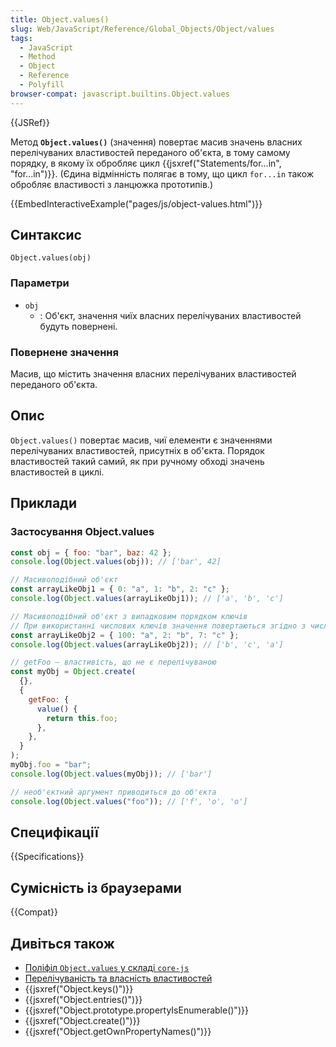 ```yaml
---
title: Object.values()
slug: Web/JavaScript/Reference/Global_Objects/Object/values
tags:
  - JavaScript
  - Method
  - Object
  - Reference
  - Polyfill
browser-compat: javascript.builtins.Object.values
---
```


{{JSRef}}

Метод **`Object.values()`** (значення) повертає масив значень власних перелічуваних властивостей переданого об'єкта, в тому самому порядку, в якому їх обробляє цикл {{jsxref("Statements/for...in", "for...in")}}. (Єдина відмінність полягає в тому, що цикл `for...in` також обробляє властивості з ланцюжка прототипів.)

{{EmbedInteractiveExample("pages/js/object-values.html")}}

## Синтаксис

```js-nolint
Object.values(obj)
```

### Параметри

- `obj`
  - : Об'єкт, значення чиїх власних перелічуваних властивостей будуть повернені.

### Повернене значення

Масив, що містить значення власних перелічуваних властивостей переданого об'єкта.

## Опис

`Object.values()` повертає масив, чиї елементи є значеннями перелічуваних властивостей, присутніх в об'єкта. Порядок властивостей такий самий, як при ручному обході значень властивостей в циклі.

## Приклади

### Застосування Object.values

```js
const obj = { foo: "bar", baz: 42 };
console.log(Object.values(obj)); // ['bar', 42]

// Масивоподібний об'єкт
const arrayLikeObj1 = { 0: "a", 1: "b", 2: "c" };
console.log(Object.values(arrayLikeObj1)); // ['a', 'b', 'c']

// Масивоподібний об'єкт з випадковим порядком ключів
// При використанні числових ключів значення повертаються згідно з числовим порядком ключів
const arrayLikeObj2 = { 100: "a", 2: "b", 7: "c" };
console.log(Object.values(arrayLikeObj2)); // ['b', 'c', 'a']

// getFoo – властивість, що не є перелічуваною
const myObj = Object.create(
  {},
  {
    getFoo: {
      value() {
        return this.foo;
      },
    },
  }
);
myObj.foo = "bar";
console.log(Object.values(myObj)); // ['bar']

// необ'єктний аргумент приводиться до об'єкта
console.log(Object.values("foo")); // ['f', 'o', 'o']
```

## Специфікації

{{Specifications}}

## Сумісність із браузерами

{{Compat}}

## Дивіться також

- [Поліфіл `Object.values` у складі `core-js`](https://github.com/zloirock/core-js#ecmascript-object)
- [Перелічуваність та власність властивостей](/en-US/docs/Web/JavaScript/Enumerability_and_ownership_of_properties)
- {{jsxref("Object.keys()")}}
- {{jsxref("Object.entries()")}}
- {{jsxref("Object.prototype.propertyIsEnumerable()")}}
- {{jsxref("Object.create()")}}
- {{jsxref("Object.getOwnPropertyNames()")}}
